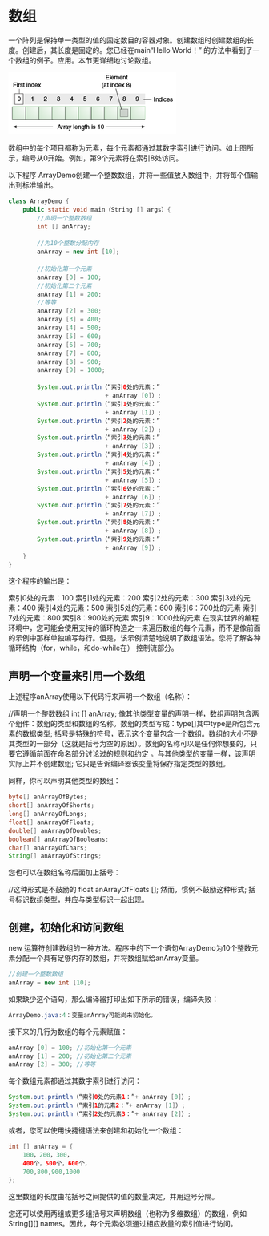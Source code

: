 #   数组

一个阵列是保持单一类型的值的固定数目的容器对象。创建数组时创建数组的长度。创建后，其长度是固定的。您已经在main“Hello World！” 的方法中看到了一个数组的例子。应用。本节更详细地讨论数组。

![objects-tenElementArray.gif](image/objects-tenElementArray.gif)

数组中的每个项目都称为元素，每个元素都通过其数字索引进行访问。如上图所示，编号从0开始。例如，第9个元素将在索引8处访问。

以下程序 ArrayDemo创建一个整数数组，并将一些值放入数组中，并将每个值输出到标准输出。

``` Java
class ArrayDemo {
    public static void main（String [] args）{
        //声明一个整数数组
        int [] anArray;

        //为10个整数分配内存
        anArray = new int [10];
           
        //初始化第一个元素
        anArray [0] = 100;
        //初始化第二个元素
        anArray [1] = 200;
        //等等
        anArray [2] = 300;
        anArray [3] = 400;
        anArray [4] = 500;
        anArray [5] = 600;
        anArray [6] = 700;
        anArray [7] = 800;
        anArray [8] = 900;
        anArray [9] = 1000;

        System.out.println（“索引0处的元素：”
                           + anArray [0]）;
        System.out.println（“索引1处的元素：”
                           + anArray [1]）;
        System.out.println（“索引2处的元素：”
                           + anArray [2]）;
        System.out.println（“索引3处的元素：”
                           + anArray [3]）;
        System.out.println（“索引4处的元素：”
                           + anArray [4]）;
        System.out.println（“索引5处的元素：”
                           + anArray [5]）;
        System.out.println（“索引6处的元素：”
                           + anArray [6]）;
        System.out.println（“索引7处的元素：”
                           + anArray [7]）;
        System.out.println（“索引8处的元素：”
                           + anArray [8]）;
        System.out.println（“索引9处的元素：”
                           + anArray [9]）;
    }
} 
```

这个程序的输出是：

索引0处的元素：100
索引1处的元素：200
索引2处的元素：300
索引3处的元素：400
索引4处的元素：500
索引5处的元素：600
索引6：700处的元素
索引7处的元素：800
索引8：900处的元素
索引9：1000处的元素
在现实世界的编程环境中，您可能会使用支持的循环构造之一来遍历数组的每个元素，而不是像前面的示例中那样单独编写每行。但是，该示例清楚地说明了数组语法。您将了解各种循环结构（for，while，和do-while在） 控制流部分。

##  声明一个变量来引用一个数组

上述程序anArray使用以下代码行来声明一个数组（名称）：

//声明一个整数数组
int [] anArray;
像其他类型变量的声明一样，数组声明包含两个组件：数组的类型和数组的名称。数组的类型写成：type[]其中type是所包含元素的数据类型; 括号是特殊的符号，表示这个变量包含一个数组。数组的大小不是其类型的一部分（这就是括号为空的原因）。数组的名称可以是任何你想要的，只要它遵循前面在命名部分讨论过的规则和约定 。与其他类型的变量一样，该声明实际上并不创建数组; 它只是告诉编译器该变量将保存指定类型的数组。

同样，你可以声明其他类型的数组：

``` Java
byte[] anArrayOfBytes;
short[] anArrayOfShorts;
long[] anArrayOfLongs;
float[] anArrayOfFloats;
double[] anArrayOfDoubles;
boolean[] anArrayOfBooleans;
char[] anArrayOfChars;
String[] anArrayOfStrings;
```

您也可以在数组名称后面加上括号：

//这种形式是不鼓励的
float anArrayOfFloats [];
然而，惯例不鼓励这种形式; 括号标识数组类型，并应与类型标识一起出现。

##  创建，初始化和访问数组

new 运算符创建数组的一种方法。程序中的下一个语句ArrayDemo为10个整数元素分配一个具有足够内存的数组，并将数组赋给anArray变量。

``` Java
//创建一个整数数组
anArray = new int [10];
```

如果缺少这个语句，那么编译器打印出如下所示的错误，编译失败：

``` Java
ArrayDemo.java:4：变量anArray可能尚未初始化。
```

接下来的几行为数组的每个元素赋值：

``` Java
anArray [0] = 100; //初始化第一个元素
anArray [1] = 200; //初始化第二个元素
anArray [2] = 300; //等等
```

每个数组元素都通过其数字索引进行访问：

``` Java
System.out.println（“索引0处的元素1：”+ anArray [0]）;
System.out.println（“索引1的元素2：”+ anArray [1]）;
System.out.println（“索引2处的元素3：”+ anArray [2]）;
```

或者，您可以使用快捷键语法来创建和初始化一个数组：

``` Java
int [] anArray = { 
    100，200，300，
    400个，500个，600个， 
    700,800,900,1000
};
```

这里数组的长度由花括号之间提供的值的数量决定，并用逗号分隔。

您还可以使用两组或更多组括号来声明数组（也称为多维数组）的数组，例如String[][] names。因此，每个元素必须通过相应数量的索引值进行访问。










